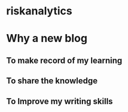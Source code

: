 riskanalytics
=============
# Why a new blog
## To make record of my learning
## To share the knowledge 
## To Improve my writing skills
